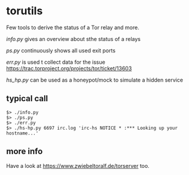 # torutils
Few tools to derive the status of a Tor relay and more.

*info.py* gives an overview about sthe status of a relays

*ps.py* continuously shows all used exit ports

*err.py* is used t collect data for the issue https://trac.torproject.org/projects/tor/ticket/13603

*hs_hp.py* can be used as a honeypot/mock to simulate a hidden service

## typical call
    $> ./info.py
    $> ./ps.py
    $> ./err.py 
    $> ./hs-hp.py 6697 irc.log 'irc-hs NOTICE * :*** Looking up your hostname...'

## more info
Have a look at https://www.zwiebeltoralf.de/torserver too.

